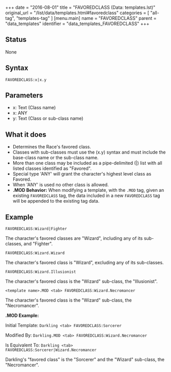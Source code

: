 +++
date = "2016-08-01"
title = "FAVOREDCLASS (Data: templates.lst)"
original_url = "/list/data/templates.html#favoredclass"
categories = [ "all-tag", "templates-tag" ]
[menu.main]
    name = "FAVOREDCLASS"
    parent = "data_templates"
    identifier = "data_templates_FAVOREDCLASS"
+++

## Status

None

## Syntax

`FAVOREDCLASS:x|x.y`

## Parameters

-   x: Text (Class name)
-   x: ANY
-   y: Text (Class or sub-class name)



What it does
------------

-   Determines the Race's favored class.
-   Classes with sub-classes must use the (x.y) syntax and must include
    the base-class name or the sub-class name.
-   More than one class may be included as a pipe-delimited (|) list
    with all listed classes identified as "Favored".
-   Special type 'ANY' will grant the character's highest level class
    as Favored.
-   When 'ANY' is used no other class is allowed.
-   **.MOD Behavior:** When modifying a template, with the `.MOD` tag,
    given an existing `FAVOREDCLASS` tag, the data included in a new
    `FAVOREDCLASS` tag will be appended to the existing tag data.

Example
-------

`FAVOREDCLASS:Wizard|Fighter`

The character's favored classes are "Wizard", including any of its
sub-classes, and "Fighter".

`FAVOREDCLASS:Wizard.Wizard`

The character's favored class is "Wizard", excluding any of its
sub-classes.

`FAVOREDCLASS:Wizard.Illusionist`

The character's favored class is the "Wizard" sub-class, the
"Illusionist".

`<template name>.MOD <tab> FAVOREDCLASS:Wizard.Necromancer`

The character's favored class is the "Wizard" sub-class, the
"Necromancer".

**.MOD Example:**

Initial Template: `Darkling <tab> FAVOREDCLASS:Sorcerer`

Modified By: `Darkling.MOD <tab> FAVOREDCLASS:Wizard.Necromancer`

Is Equivalent To:
`Darkling <tab> FAVOREDCLASS:Sorcerer|Wizard.Necromancer`

Darkling's "favored class" is the "Sorcerer" and the "Wizard" sub-class,
the "Necromancer".

